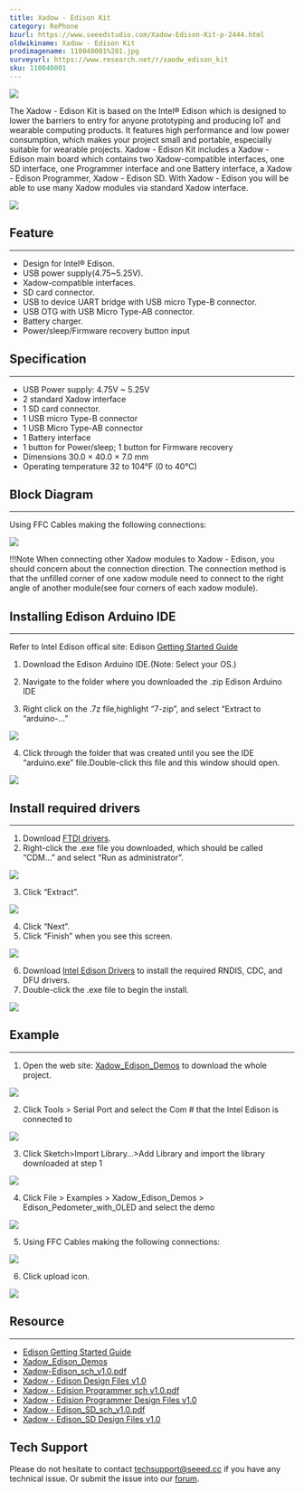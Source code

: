 ```yaml
---
title: Xadow - Edison Kit
category: RePhone
bzurl: https://www.seeedstudio.com/Xadow-Edison-Kit-p-2444.html
oldwikiname: Xadow - Edison Kit
prodimagename: 110040001%201.jpg
surveyurl: https://www.research.net/r/xaodw_edison_kit
sku: 110040001
---
```

![](https://github.com/SeeedDocument/Xadow_Edison_Kit/raw/master/img/110040001%201.jpg)

The Xadow - Edison Kit is based on the Intel® Edison which is designed to lower the barriers to entry for anyone prototyping and producing IoT and wearable computing products. It features high performance and low power consumption, which makes your project small and portable, especially suitable for wearable projects. Xadow - Edison Kit includes a Xadow - Edison main board which contains two Xadow-compatible interfaces, one SD interface, one Programmer interface and one Battery interface, a Xadow - Edison Programmer, Xadow - Edison SD. With Xadow - Edison you will be able to use many Xadow modules via standard Xadow interface.

[![](https://github.com/SeeedDocument/Seeed-WiKi/raw/master/docs/images/300px-Get_One_Now_Banner-ragular.png)](https://www.seeedstudio.com/Xadow-Edison-Kit-p-2444.html)

## Feature
---
- Design for Intel® Edison.
- USB power supply(4.75~5.25V).
- Xadow-compatible interfaces.
- SD card connector.
- USB to device UART bridge with USB micro Type-B connector.
- USB OTG with USB Micro Type-AB connector.
- Battery charger.
- Power/sleep/Firmware recovery button input

## Specification
---
- USB Power supply: 4.75V ~ 5.25V
- 2 standard Xadow interface
- 1 SD card connector.
- 1 USB micro Type-B connector
- 1 USB Micro Type-AB connector
- 1 Battery interface
- 1 button for Power/sleep; 1 button for Firmware recovery
- Dimensions 30.0 × 40.0 × 7.0 mm
- Operating temperature 32 to 104°F (0 to 40°C)


## Block Diagram
---
Using FFC Cables making the following connections:

![](https://github.com/SeeedDocument/Xadow_Edison_Kit/raw/master/img/Xadow-Edison_Connection.png)

!!!Note
    When connecting other Xadow modules to Xadow - Edison, you should concern about the connection direction. The connection method is that the unfilled corner of one xadow module need to connect to the right angle of another module(see four corners of each xadow module).

## Installing Edison Arduino IDE
---

Refer to Intel Edison offical site: Edison [Getting Started Guide](https://software.intel.com/en-us/get-started-edison-windows)

1. Download the Edison Arduino IDE.(Note: Select your OS.)

2. Navigate to the folder where you downloaded the .zip Edison Arduino IDE

3. Right click on the .7z file,highlight “7-zip”, and select “Extract to “arduino-…”

![](https://github.com/SeeedDocument/Xadow_Edison_Kit/raw/master/img/IndoorKit_Extract_7z.png)

4. Click through the folder that was created until you see the IDE “arduino.exe” file.Double-click this file and this window should open.

![](https://github.com/SeeedDocument/Xadow_Edison_Kit/raw/master/img/IndoorKit_ArduinoIDE.png)

## Install required drivers
---
1. Download [FTDI drivers](https://github.com/SeeedDocument/Xadow_Edison_Kit/raw/master/res/CDM%20v2.10.00%20WHQL%20Certified.exe).
2. Right-click the .exe file you downloaded, which should be called “CDM…” and select “Run as administrator”.

![](https://github.com/SeeedDocument/Xadow_Edison_Kit/raw/master/img/Edison_FTDI_Driver.jpg)

3. Click “Extract”.

![](https://github.com/SeeedDocument/Xadow_Edison_Kit/raw/master/img/Edison_FTDI_Driver_Install.jpg)

4. Click “Next”.
5. Click “Finish” when you see this screen.

![](https://github.com/SeeedDocument/Xadow_Edison_Kit/raw/master/img/Edison_FTDI_Driver_Install_ok.jpg)

6. Download [Intel Edison Drivers](https://downloadcenter.intel.com/product/83267) to install the required RNDIS, CDC, and DFU drivers.
7. Double-click the .exe file to begin the install.

![](https://github.com/SeeedDocument/Xadow_Edison_Kit/raw/master/img/Intel_Edison_Driver.jpg)

## Example
---
1. Open the web site: [Xadow_Edison_Demos](https://github.com/Seeed-Studio/Xadow_Edison_Demos) to download the whole project.

![](https://github.com/SeeedDocument/Xadow_Edison_Kit/raw/master/img/Github_Xadow_Edison_Demos.png)

2. Click Tools > Serial Port and select the Com # that the Intel Edison is connected to

![](https://github.com/SeeedDocument/Xadow_Edison_Kit/raw/master/img/Import_Indoor_Kit_Demo.png)

3. Click Sketch>Import Library…>Add Library and import the library downloaded at step 1

![](https://github.com/SeeedDocument/Xadow_Edison_Kit/raw/master/img/Xadow-Edison_Add_Library.png)

4. Click File > Examples > Xadow_Edison_Demos > Edison_Pedometer_with_OLED and select the demo

![](https://github.com/SeeedDocument/Xadow_Edison_Kit/raw/master/img/Xadow-Edison_Select_Pedometer_Demo.png)

5. Using FFC Cables making the following connections:

![](https://github.com/SeeedDocument/Xadow_Edison_Kit/raw/master/img/Xadow-Edison_Pedometer.jpg)

6. Click upload icon.

![](https://github.com/SeeedDocument/Xadow_Edison_Kit/raw/master/img/Xadow-Edison_upload.png)

## Resource
---
- [Edison Getting Started Guide](https://software.intel.com/en-us/get-started-edison-windows)
- [Xadow_Edison_Demos](https://github.com/Seeed-Studio/Xadow_Edison_Demos)
- [Xadow-Edison_sch_v1.0.pdf](https://github.com/SeeedDocument/Xadow_Edison_Kit/raw/master/res/Xadow-Edison_sch_v1.0.pdf)
- [Xadow - Edison Design Files v1.0](https://github.com/SeeedDocument/Xadow_Edison_Kit/raw/master/res/Xadow-Edison_v1.0_sch%26pcb.zip)
- [Xadow - Edision Programmer sch v1.0.pdf](https://github.com/SeeedDocument/Xadow_Edison_Kit/raw/master/res/Xadow_-_Edision_Programmer_sch_v1.0.pdf)
- [Xadow - Edision Programmer Design Files v1.0](https://github.com/SeeedDocument/Xadow_Edison_Kit/raw/master/res/Xadow_-_Edision_Programmer_v1.0_sch%26pcb.zip)
- [Xadow - Edison_SD_sch_v1.0.pdf](https://github.com/SeeedDocument/Xadow_Edison_Kit/raw/master/res/Xadow_-_Edison_SD_sch_v1.0.pdf)
- [Xadow - Edison_SD Design Files v1.0](https://github.com/SeeedDocument/Xadow_Edison_Kit/raw/master/res/Xadow_-_Edison_SD_v1.0_sch%26pcb.zip)

## Tech Support
Please do not hesitate to contact [techsupport@seeed.cc](techsupport@seeed.cc) if you have any technical issue. Or submit the issue into our [forum](http://seeedstudio.com/forum/). 
